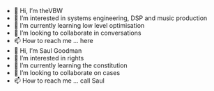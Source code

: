 - 👋 Hi, I’m theVBW
- 👀 I’m interested in systems engineering, DSP and music production
- 🌱 I’m currently learning low level optimisation
- 💞️ I’m looking to collaborate in conversations
- 📫 How to reach me ... here
- 👋 Hi, I’m Saul Goodman
- 👀 I’m interested in rights
- 🌱 I’m currently learning the constitution
- 💞️ I’m looking to collaborate on cases
- 📫 How to reach me ... call Saul

<!---
thevbw/thevbw is a ✨ special ✨ repository because its `README.md` (this file) appears on your GitHub profile.
You can click the Preview link to take a look at your changes.
--->
